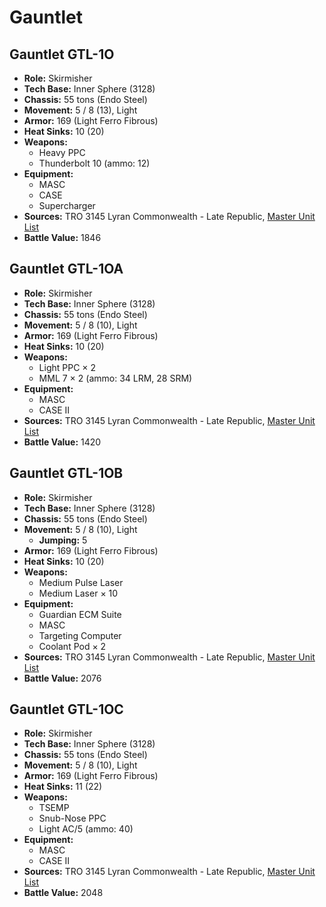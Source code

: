 # Gauntlet
## Gauntlet GTL-1O
- **Role:** Skirmisher
- **Tech Base:** Inner Sphere (3128)
- **Chassis:** 55 tons (Endo Steel)
- **Movement:** 5 / 8 (13), Light
- **Armor:** 169 (Light Ferro Fibrous)
- **Heat Sinks:** 10 (20)
- **Weapons:**
  - Heavy PPC
  - Thunderbolt 10 (ammo: 12)
- **Equipment:**
  - MASC
  - CASE
  - Supercharger
- **Sources:** TRO 3145 Lyran Commonwealth - Late Republic, [Master Unit List](http://masterunitlist.info/Unit/Details/6621/gauntlet-gtl-1o)
- **Battle Value:** 1846

## Gauntlet GTL-1OA
- **Role:** Skirmisher
- **Tech Base:** Inner Sphere (3128)
- **Chassis:** 55 tons (Endo Steel)
- **Movement:** 5 / 8 (10), Light
- **Armor:** 169 (Light Ferro Fibrous)
- **Heat Sinks:** 10 (20)
- **Weapons:**
  - Light PPC × 2
  - MML 7 × 2 (ammo: 34 LRM, 28 SRM)
- **Equipment:**
  - MASC
  - CASE II
- **Sources:** TRO 3145 Lyran Commonwealth - Late Republic, [Master Unit List](http://masterunitlist.info/Unit/Details/6622/gauntlet-gtl-1oa)
- **Battle Value:** 1420

## Gauntlet GTL-1OB
- **Role:** Skirmisher
- **Tech Base:** Inner Sphere (3128)
- **Chassis:** 55 tons (Endo Steel)
- **Movement:** 5 / 8 (10), Light
  - **Jumping:** 5
- **Armor:** 169 (Light Ferro Fibrous)
- **Heat Sinks:** 10 (20)
- **Weapons:**
  - Medium Pulse Laser
  - Medium Laser × 10
- **Equipment:**
  - Guardian ECM Suite
  - MASC
  - Targeting Computer
  - Coolant Pod × 2
- **Sources:** TRO 3145 Lyran Commonwealth - Late Republic, [Master Unit List](http://masterunitlist.info/Unit/Details/6623/gauntlet-gtl-1ob)
- **Battle Value:** 2076

## Gauntlet GTL-1OC
- **Role:** Skirmisher
- **Tech Base:** Inner Sphere (3128)
- **Chassis:** 55 tons (Endo Steel)
- **Movement:** 5 / 8 (10), Light
- **Armor:** 169 (Light Ferro Fibrous)
- **Heat Sinks:** 11 (22)
- **Weapons:**
  - TSEMP
  - Snub-Nose PPC
  - Light AC/5 (ammo: 40)
- **Equipment:**
  - MASC
  - CASE II
- **Sources:** TRO 3145 Lyran Commonwealth - Late Republic, [Master Unit List](http://masterunitlist.info/Unit/Details/6624/gauntlet-gtl-1oc)
- **Battle Value:** 2048

